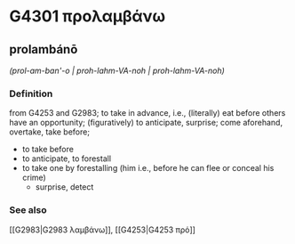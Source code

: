 # G4301 προλαμβάνω

## prolambánō

_(prol-am-ban'-o | proh-lahm-VA-noh | proh-lahm-VA-noh)_

### Definition

from G4253 and G2983; to take in advance, i.e., (literally) eat before others have an opportunity; (figuratively) to anticipate, surprise; come aforehand, overtake, take before; 

- to take before
- to anticipate, to forestall
- to take one by forestalling (him i.e., before he can flee or conceal his crime)
  - surprise, detect

### See also

[[G2983|G2983 λαμβάνω]], [[G4253|G4253 πρό]]

